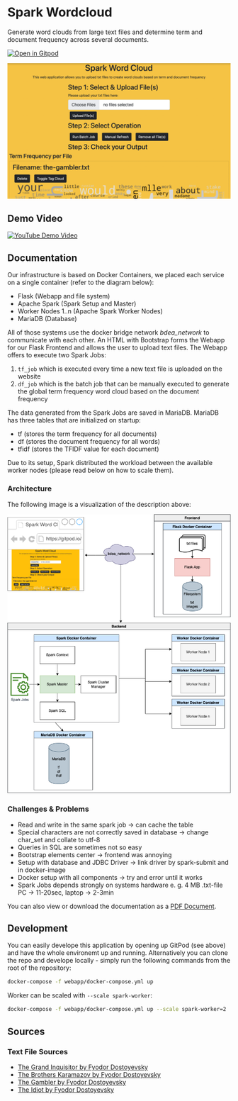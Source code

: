 # Spark Wordcloud

Generate word clouds from large text files and determine term and document frequency across several documents.

[![Open in Gitpod](https://gitpod.io/button/open-in-gitpod.svg)](https://gitpod.io/#https://github.com/Miracle-Fruit/spark-wordcloud)

![Webapp Preview](preview.png)

## Demo Video

[![YouTube Demo Video](https://img.youtube.com/vi/TN-JgBMii6w/0.jpg)](https://youtu.be/TN-JgBMii6w)

## Documentation

Our infrastructure is based on Docker Containers, we placed each service on a single container (refer to the diagram below):

* Flask (Webapp and file system)
* Apache Spark (Spark Setup and Master)
* Worker Nodes 1..n (Apache Spark Worker Nodes)
* MariaDB (Database)

All of those systems use the docker bridge network *bdea_network* to communicate with each other. An HTML with Bootstrap forms the Webapp for our Flask Frontend and allows the user to upload text files. The Webapp offers to execute two Spark Jobs:

1. `tf_job` which is executed every time a new text file is uploaded on the website
2. `df_job` which is the batch job that can be manually executed to generate the global term frequency word cloud based on the document frequency

The data generated from the Spark Jobs are saved in MariaDB. MariaDB has three tables that are initialized on startup:

- tf (stores the term frequency for all documents)
- df (stores the document frequency for all words)
- tfidf (stores the TFIDF value for each document)

Due to its setup, Spark distributed the workload between the available worker nodes (please read below on how to scale them).

### Architecture

The following image is a visualization of the description above:

![Webapp Architecture](webapp-architecture.png)

### Challenges & Problems

* Read and write in the same spark job -> can cache the table 
* Special characters are not correctly saved in database -> change char_set and collate to utf-8
* Queries in SQL are sometimes not so easy 
* Bootstrap elements center -> frontend was annoying
* Setup with database and JDBC Driver -> link driver by spark-submit and in docker-image
* Docker setup with all components -> try and error until it works
* Spark Jobs depends strongly on systems hardware  e. g. 4 MB .txt-file  PC ->  11-20sec, laptop -> 2-3min

You can also view or download the documentation as a [PDF Document](documentation.pdf).

## Development

You can easily develope this application by opening up GitPod (see above) and have the whole environemt up and running. Alternatively you can clone the repo and develope locally - simply run the following commands from the root of the repository:

```bash
docker-compose -f webapp/docker-compose.yml up
```

Worker can be scaled with `--scale spark-worker`:

```bash
docker-compose -f webapp/docker-compose.yml up --scale spark-worker=2
```

## Sources

### Text File Sources

* [The Grand Inquisitor by Fyodor Dostoyevsky](https://www.gutenberg.org/ebooks/8578)
* [The Brothers Karamazov by Fyodor Dostoyevsky](https://www.gutenberg.org/ebooks/28054)
* [The Gambler by Fyodor Dostoyevsky](https://www.gutenberg.org/ebooks/2197)
* [The Idiot by Fyodor Dostoyevsky](https://www.gutenberg.org/ebooks/2638)